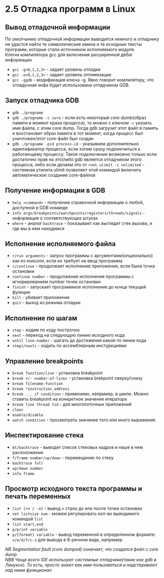 # 2.5 Отладка программ в Linux

## Вывод отладочной информации  
По умолчанию отладочной информации выводится немного и отладчику не удастся найти те символические имена и те исходные тексты программ, которые стали источником исполняемого модуля.  
Ключи компилятора gcc для включения расширенной дебаг информации 
+ `gcc -g<0,1,2,3>` - задает уровень отладки
+ `gcc -o<0,1,2,3>` - задает уровень оптимизации
+ `gcc -ggdb` - модификация ключа -g. Явно говорит компилятору, что отладочная инфа будет использована отладчиком GDB.

## Запуск отладчика GDB  
+ `gdb ./progname`
+ `gdb ./progname -c core` - если есть некоторый *core dumb*(образ памяти в момент краха процесса), то можно с ключом `-c` указать имя файла, с этим core dump. Тогда gdb загрузит этот файл в память и восстановит образ памяти в тот момент, когда процесс был уничтожен/этот core-файл был создан
+ `gdb ./progname -pid process-id` - указываем дополнительно идентификатор процесса, если хотим сразу подлкючиться к работающему процессу. Такое подключение возможно только если достаточно прав на это(либо gdb является отладчиком этого процесса, либо если делаем это от `root`.
`ulimit -c unlimited` - системная утилита ulimit позволяет этой командой включить автоматическое создание core-файлов  
## Получение информации в GDB  
+ `help <command>` - получение справочной информации о любой, доступной в GDB команде
+ `info args/breakpoints/watchpoints/registers/threads/signals` - информация о соответствующих штуках
+ `where` - аналог `backtrace` - показывает как выглядит стек вызова, и где мы в нем находимся
## Исполнение исполняемого файла  
+ `r/run arguments` - запуск программы с аргументами(опционально) как из консоли, если их требует на ввод программа
+ `c/continue` - продолжает исполнение приложения, если была точка остановки
+ `continue number` - продолжение исполнения программы с игнорированием number точек остановки
+ `finish` - запускает программное исполнение до конца текущей функции
+ `kill` - убивает приложение
+ `quit` - выход из режима отладки
## Исполнение по шагам  
+ `step` - ходим по коду построчно
+ `next` - переход на следующую линию исходного кода
+ `until line-number` - шагать до достижения какой-то линии кода
+ `stepi/nexti` - ходить по ассемблерным инстуркциями
## Управление breakpoints  
+ `break function/line` - установка breakpoint
+ `break +/- number-of-lines` - установка brekpoint сверху/снизу
+ `break filename:function`
+ `break *instruction_address`
+ `break ... if condition` - применимо, напрмиер, в цикле. Можно ставить breakpoint на конкретное значение итератора
+ `break line thread tid` - для многопоточных приложений
+ `clear`
+ `enable/disable`
+ `watch condition` - просмотреть значение того или иного выражения
## Инспектирование стека  
+ `bt/backtrace` - выводит список стековых кадров и наше в нем расположение
+ `f/frame number/up/down` - перемещение по стеку
+ `backtrace full`
+ `up/down number`
+ `info frame`
## Просмотр исходного текста программы и печать переменных  
+ `list [+n | -n]` - вывод `n` строк до или после точки остановки
+ `set listsize num` - можем регулировать кол-во выводимого командой `list`
+ `list start,end`
+ `p/print variable`
+ `p/[format] variable` - вывод переменной в определенном формате: `x/o/d/f/c`. `o` для вывода в 8-ричном виде, например

*NB Segmentation fault (core dumped) означает, что создался файл с core dump*  
*NBB Чаще всего IDE используют системные отладчики(такие как gdb в Линуксе). То есть, просто знают как ими пользоваться и надстаривают над ними функционал*
